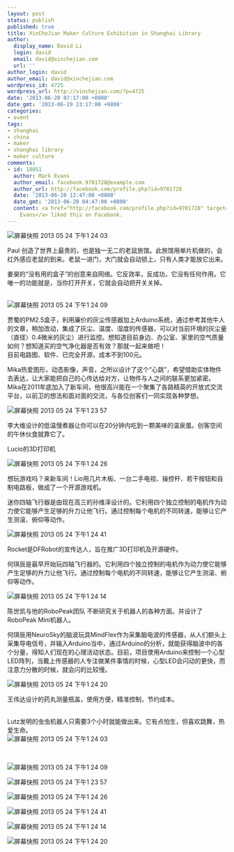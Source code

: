 ```yaml
---
layout: post
status: publish
published: true
title: XinCheJian Maker Culture Exhibition in Shanghai Library
author:
  display_name: David Li
  login: david
  email: david@xinchejian.com
  url: ''
author_login: david
author_email: david@xinchejian.com
wordpress_id: 4725
wordpress_url: http://xinchejian.com/?p=4725
date: '2013-06-20 07:17:00 +0800'
date_gmt: '2013-06-19 23:17:00 +0800'
categories:
- event
tags:
- shanghai
- china
- maker
- shanghai library
- maker culture
comments:
- id: 18851
  author: Mark Evans
  author_email: facebook.9701728@example.com
  author_url: http://facebook.com/profile.php?id=9701728
  date: '2013-06-20 12:47:00 +0800'
  date_gmt: '2013-06-20 04:47:00 +0800'
  content: <a href="http://facebook.com/profile.php?id=9701728" target="_blank">Mark
    Evans</a> liked this on Facebook.
---
```

<p><!--:zh--><img style="display: block; margin-left: auto; margin-right: auto;" title="屏幕快照 2013-05-24 下午1.24.03.png" alt="屏幕快照 2013 05 24 下午1 24 03" src="http://xinchejian.com/wp-content/uploads/2013/06/屏幕快照-2013-05-24-下午1.24.03.png" border="0" /></p>
<p align="left">Paul 创造了世界上最贵的，也是独一无二的老鼠旅馆。此旅馆用单片机做的，会红外感应老鼠的到来。老鼠一进门，大门就会自动锁上，只有人类才能放它出来。</p></p>
<p align="left">姜昊的&ldquo;没有用的盒子&rdquo;的创意来自网络。它反效率，反成功，它没有任何作用。它唯一的功能就是，当你打开开关，它就会自动把开关关掉。</p><br />
<img style="display: block; margin-left: auto; margin-right: auto;" title="屏幕快照 2013-05-24 下午1.24.09.png" alt="屏幕快照 2013 05 24 下午1 24 09" src="http://xinchejian.com/wp-content/uploads/2013/06/屏幕快照-2013-05-24-下午1.24.09.png" border="0" /></p>
<p>贾蜀的PM2.5盒子，利用廉价的灰尘传感器加上Arduino系统，通过参考其他牛人的文章，稍加改动，集成了灰尘、温度、湿度的传感器，可以对当前环境的灰尘量（直径〉0.4微米的灰尘）进行监控。想知道目前身边、办公室、家里的空气质量如何？想知道买的空气净化器是否有效？那就一起来做吧！<br />
目前电路图、软件、已完全开源，成本不到100元。</p>
<p>Mika热爱图形，动态影像，声音，之所以设计了这个&ldquo;心跳&rdquo;，希望借助实体物件去表达，让大家能把自己的心传达给对方，让物件与人之间的联系更加紧密。Mika在2011年底加入了新车间，他很高兴能在一个聚集了各路精英的开放式交流平台，以前卫的想法和面对面的交流，与各位创客们一同实现各种梦想。</p>
<p><img style="display: block; margin-left: auto; margin-right: auto;" title="屏幕快照 2013-05-24 下午1.23.57.png" alt="屏幕快照 2013 05 24 下午1 23 57" src="http://xinchejian.com/wp-content/uploads/2013/06/屏幕快照-2013-05-24-下午1.23.57.png" border="0" /></p>
<p>李大维设计的低温慢煮器让你可以在20分钟内吃到一颗美味的温泉蛋。创客空间的午休伙食就靠它了。</p>
<p>Lucio的3D打印机</p>
<p><img style="display: block; margin-left: auto; margin-right: auto;" title="屏幕快照 2013-05-24 下午1.24.26.png" alt="屏幕快照 2013 05 24 下午1 24 26" src="http://xinchejian.com/wp-content/uploads/2013/06/屏幕快照-2013-05-24-下午1.24.26.png" border="0" /></p>
<p>想玩游戏吗？来新车间！Lio用几片木板、一台二手电视、操控杆、若干按钮和自制电路板，做成了一个开源游戏机。</p>
<p>迷你四轴飞行器是由现在高三的孙维泽设计的。它利用四个独立控制的电机作为动力使它能够产生足够的升力让他飞行。通过控制每个电机的不同转速，能够让它产生测滚、俯仰等动作。</p>
<p><img style="display: block; margin-left: auto; margin-right: auto;" title="屏幕快照 2013-05-24 下午1.24.41.png" alt="屏幕快照 2013 05 24 下午1 24 41" src="http://xinchejian.com/wp-content/uploads/2013/06/屏幕快照-2013-05-24-下午1.24.41.png" border="0" /></p>
<p>Rocket是DFRobot的宣传达人，旨在推广3D打印机及开源硬件。</p>
<p>何琪辰是最早开始玩四轴飞行器的。它利用四个独立控制的电机作为动力使它能够产生足够的升力让他飞行。通过控制每个电机的不同转速，能够让它产生测滚、俯仰等动作。</p>
<p><img style="display: block; margin-left: auto; margin-right: auto;" title="屏幕快照 2013-05-24 下午1.24.14.png" alt="屏幕快照 2013 05 24 下午1 24 14" src="http://xinchejian.com/wp-content/uploads/2013/06/屏幕快照-2013-05-24-下午1.24.14.png" border="0" /></p>
<p>陈世凯与他的RoboPeak团队 不断研究关于机器人的各种方面。并设计了RoboPeak Mini机器人。</p>
<p>何琪辰用NeuroSky的脑波玩具MindFlex作为采集脑电波的传感器，从人们额头上采集导电信号，并输入Arduino当中，通过Arduino的分析，就能获得脑波中的各个分量，得知人们现在的心理活动状态。目前，项目使用Arduino来控制一个心型LED阵列，当戴上传感器的人专注做某件事情的时候，心型LED会闪动的更快，而注意力分散的时候，就会闪的比较慢。</p>
<p><img style="display: block; margin-left: auto; margin-right: auto;" title="屏幕快照 2013-05-24 下午1.24.20.png" alt="屏幕快照 2013 05 24 下午1 24 20" src="http://xinchejian.com/wp-content/uploads/2013/06/屏幕快照-2013-05-24-下午1.24.20.png" border="0" /></p>
<p align="left">王伟达设计的药丸测量瓶盖，使用方便，精准控制，节约成本。</p><br />
Lutz发明的虫虫机器人只需要3个小时就能做出来。它有点怕生，但喜欢跳舞，热爱生命。<!--:--><!--:en--><img style="display: block; margin-left: auto; margin-right: auto;" title="屏幕快照 2013-05-24 下午1.24.03.png" alt="屏幕快照 2013 05 24 下午1 24 03" src="http://xinchejian.com/wp-content/uploads/2013/06/屏幕快照-2013-05-24-下午1.24.03.png" border="0" /></p>
<p>&nbsp;</p>
<p><img style="display: block; margin-left: auto; margin-right: auto;" title="屏幕快照 2013-05-24 下午1.24.09.png" alt="屏幕快照 2013 05 24 下午1 24 09" src="http://xinchejian.com/wp-content/uploads/2013/06/屏幕快照-2013-05-24-下午1.24.09.png" border="0" /></p>
<p><img style="display: block; margin-left: auto; margin-right: auto;" title="屏幕快照 2013-05-24 下午1.23.57.png" alt="屏幕快照 2013 05 24 下午1 23 57" src="http://xinchejian.com/wp-content/uploads/2013/06/屏幕快照-2013-05-24-下午1.23.57.png" border="0" /></p>
<p><img style="display: block; margin-left: auto; margin-right: auto;" title="屏幕快照 2013-05-24 下午1.24.26.png" alt="屏幕快照 2013 05 24 下午1 24 26" src="http://xinchejian.com/wp-content/uploads/2013/06/屏幕快照-2013-05-24-下午1.24.26.png" border="0" /></p>
<p><img style="display: block; margin-left: auto; margin-right: auto;" title="屏幕快照 2013-05-24 下午1.24.41.png" alt="屏幕快照 2013 05 24 下午1 24 41" src="http://xinchejian.com/wp-content/uploads/2013/06/屏幕快照-2013-05-24-下午1.24.41.png" border="0" /></p>
<p><img style="display: block; margin-left: auto; margin-right: auto;" title="屏幕快照 2013-05-24 下午1.24.14.png" alt="屏幕快照 2013 05 24 下午1 24 14" src="http://xinchejian.com/wp-content/uploads/2013/06/屏幕快照-2013-05-24-下午1.24.14.png" border="0" /></p>
<p><img style="display: block; margin-left: auto; margin-right: auto;" title="屏幕快照 2013-05-24 下午1.24.20.png" alt="屏幕快照 2013 05 24 下午1 24 20" src="http://xinchejian.com/wp-content/uploads/2013/06/屏幕快照-2013-05-24-下午1.24.20.png" border="0" /><!--:--></p>
